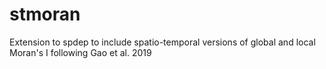 # stmoran
Extension to spdep to include spatio-temporal versions of global and local Moran's I following Gao et al. 2019
